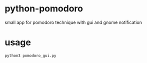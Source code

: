 # python-pomodoro
small app for pomodoro technique with gui and gnome notification

# usage
`python3 pomodoro_gui.py`
